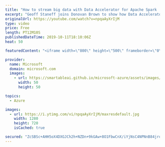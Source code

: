 ```yaml
---
title: "How to stream big data with Data Accelerator for Apache Spark | Azure Friday"
excerpt: "Geoff Staneff joins Donovan Brown to show how Data Accelerator for Apache Spark simplifies everything from onboarding to streaming of big data. It offers a rich, easy-to-use experience for creating, editing, and managing Apache Spark jobs on Azure HDInsight while enabling the full power of the Apache"
originalUrl: https://youtube.com/watch?v=npqaAyXrIjM
type: video
price: Free
length: PT12M10S
publishedDateTime: 2019-10-11T18:10:06Z
heat: 50

featuredContent: "<iframe width=\"800\" height=\"500\" frameborder=\"0\" src=\"https://www.youtube.com/embed/npqaAyXrIjM\" allow=\"accelerometer; autoplay; encrypted-media; gyroscope; picture-in-picture\" allowfullscreen></iframe>"

provider:
  name: Microsoft
  domain: microsoft.com
  images:
    - url: https://smartableai.github.io/microsoft-azure/assets/images/organizations/microsoft.com-50x50.jpg
      width: 50
      height: 50

topics:
  - Azure

images:
  - url: https://i.ytimg.com/vi/npqaAyXrIjM/maxresdefault.jpg
    width: 1280
    height: 720
    isCached: true

secured: "ZcSBSc+AHH5oX4DXGJCh2h+NZDn+9kGAw+8O1FbwCnX/iYjNsC4NPNnB84jroQe3lML91fBI86zhcIgdnkODak+5jHQE0bvidE+wmKC1SbvHHakogWYYSaCXkbGKj+9ONiEFRHtOGNo/FiZoCOR/UVBdZ5vXnmjeH+1ycN/LVuY8XH0wkHtzlI7hlFMG7qiZfTOUdTk6n/gXyJPjRElBueorsJL1DHw3wlrCA93HF+EviCUHvB8DfGnVS0c2Zf1TrkOL2XJ7nPIAQdFtJq1erak2+/i2xbwNP86g87oSl4MEfoX1DBfmbdMim7shuDXIhjbSLShX2hCcSLuhnfJbGkpkcsQzVkHdOAzaLJWA7iRu0S6DGoltb/GGYVyxRWFzteM3nge6WBEtTOrUnfD9PC4m2euzikC0fyMKCJiy6wY=;jKwzWKXUjLftMypmMbJEwQ=="
---
```


